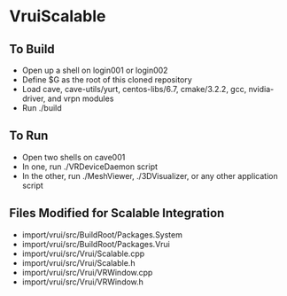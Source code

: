 # VruiScalable

To Build
--------
* Open up a shell on login001 or login002
* Define $G as the root of this cloned repository
* Load cave, cave-utils/yurt, centos-libs/6.7, cmake/3.2.2, gcc, nvidia-driver, and vrpn modules
* Run ./build

To Run
------
* Open two shells on cave001
* In one, run ./VRDeviceDaemon script
* In the other, run ./MeshViewer, ./3DVisualizer, or any other application script

Files Modified for Scalable Integration
---------------------------------------
* import/vrui/src/BuildRoot/Packages.System
* import/vrui/src/BuildRoot/Packages.Vrui
* import/vrui/src/Vrui/Scalable.cpp
* import/vrui/src/Vrui/Scalable.h
* import/vrui/src/Vrui/VRWindow.cpp
* import/vrui/src/Vrui/VRWindow.h
